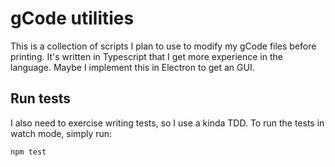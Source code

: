# gCode utilities
This is a collection of scripts I plan to use to modify my gCode files before printing.
It's written in Typescript that I get more experience in the language. Maybe I implement this in Electron to get an GUI.

## Run tests
I also need to exercise writing tests, so I use a kinda TDD. To run the tests in watch mode, simply run:
```
npm test
```